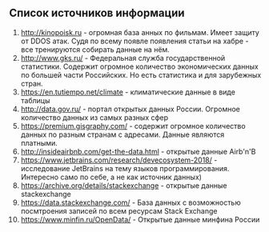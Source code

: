 ## Список источников информации

1. http://kinopoisk.ru - огромная база анных по фильмам. Имеет защиту от DDOS атак. Судя по всему появле появления статьи на хабре - все тренируются собирать данные на нём.
2. http://www.gks.ru/ - Федеральная служба государственной статистики. Содержит огромное количество экономических данных по большей части Российских. Но есть статистика и для зарубежных стран.
3. https://en.tutiempo.net/climate - климатические данные в виде таблицы
4. http://data.gov.ru/ - портал открытых данных России. Огромное количество данных из самых разных сфер
5. https://premium.gisgraphy.com/ - содержит огромное количество данных по разным странам с адресами. Данные являются платными. 
6. http://insideairbnb.com/get-the-data.html - открытые данные Airb'n'B
7. https://www.jetbrains.com/research/devecosystem-2018/ - исследование JetBrains на тему языков программирования. Интересно само по себе, а не как источник данных)
8. https://archive.org/details/stackexchange - открытые данные stackexchange
9. https://data.stackexchange.com/ - База данных с возможностью посмтроения записей по всем ресурсам Stack Exchange
10. https://www.minfin.ru/OpenData/ - Открытые данные минфина России
